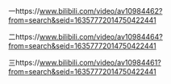 一https://www.bilibili.com/video/av10984462?from=search&seid=16357772014750422441

二https://www.bilibili.com/video/av10984464?from=search&seid=16357772014750422441

三https://www.bilibili.com/video/av10984461?from=search&seid=16357772014750422441